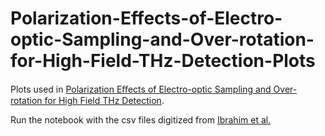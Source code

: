 # Polarization-Effects-of-Electro-optic-Sampling-and-Over-rotation-for-High-Field-THz-Detection-Plots

Plots used in [Polarization Eﬀects of Electro-optic Sampling and Over-rotation for High Field THz Detection](https://link.springer.com/epdf/10.1007/s10762-020-00724-z?sharing_token=Xyen196dVD5QW5uWxZfwHve4RwlQNchNByi7wbcMAY6GIth0vuVu-ZlN1g2C3aSKYGR0uxp9s96T01qwk0Uy1Wccl6uw2id-zF9u-PYhp2ayTj8KtSDOmaEy_j0y13m-FKyG5hlC8FpDga_iPdY8UI8T7OnfLa62TqUlQMEzOKk%3D).

Run the notebook with the csv files digitized from [Ibrahim et al.](https://www.nature.com/articles/srep23107)
